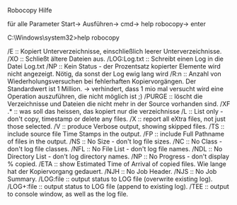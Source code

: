 Robocopy Hilfe 

für alle Parameter Start-> Ausführen-> cmd-> help robocopy-> enter

C:\Windows\system32>help robocopy

 /E 				:: Kopiert Unterverzeichnisse, einschließlich leerer Unterverzeichnisse.
 /XO 			:: Schließt ältere Dateien aus.
 /LOG:Log.txt 	:: Schreibt einen Log in die Datei Log.txt
 /NP 			:: Kein Status - der Prozentsatz kopierter Elemente wird nicht angezeigt. Nötig, da sonst der Log ewig lang wird
 /R:n 			:: Anzahl von Wiederholungsversuchen bei fehlerhaften Kopiervorgängen. Der Standardwert ist 1 Million. ->
 			   	   verhindert, dass 1 mio mal versucht wird eine Operation auszuführen, die nicht möglich ist ;)
 /PURGE 			:: löscht die Verzeichnisse und Dateien die nicht mehr in der Source vorhanden sind.
 /XF .*     		:: was soll das heissen, das kopiert nur die verzeichnisse
 /L   			:: List only - don't copy, timestamp or delete any files.
 /X   			:: report all eXtra files, not just those selected.
 /V   			:: produce Verbose output, showing skipped files.
 /TS  			:: include source file Time Stamps in the output.
 /FP  			:: include Full Pathname of files in the output.
 /NS  			:: No Size - don't log file sizes.
 /NC  			:: No Class - don't log file classes.
 /NFL 			:: No File List - don't log file names.
 /NDL 			:: No Directory List - don't log directory names.
 /NP  			:: No Progress - don't display % copied.
 /ETA 			:: show Estimated Time of Arrival of copied files. Wie lange hat der Kopiervorgang gedauert.
 /NJH 			:: No Job Header.
 /NJS 			:: No Job Summary.
 /LOG:file  		:: output status to LOG file (overwrite existing log).
 /LOG+:file 		:: output status to LOG file (append to existing log).
 /TEE 			:: output to console window, as well as the log file.
